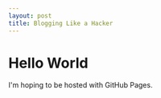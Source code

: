 ```yaml
---
layout: post
title: Blogging Like a Hacker
---
```


<html>
<body>
<h1>Hello World</h1>
<p>I'm hoping to be hosted with GitHub Pages.</p>
</body>
</html>